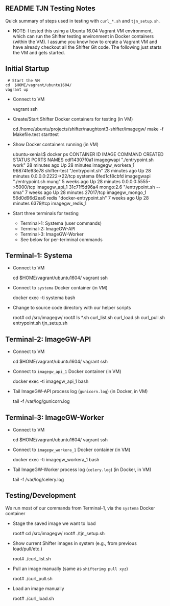 README TJN Testing Notes
-------------------------

Quick summary of steps used in testing with `curl_*.sh` and `tjn_setup.sh`.

- NOTE: I tested this using a Ubuntu 16.04 Vagrant VM environment, which can run
  the Shifter testing environment in Docker containers (within the VM).  I
  assume you know how to create a Vagrant VM and have already checkout all
  the Shifter Git code.  The following just starts the VM and gets started.

Initial Startup
---------------

     # Start the VM
    cd  $HOME/vagrant/ubuntu1604/
    vagrant up

- Connect to VM

    vagrant ssh

- Create/Start Shifter Docker containers for testing (in VM)

    cd /home/ubuntu/projects/shifter/naughtont3-shifter/imagegw/
    make -f Makefile.test starttest

- Show Docker containers running (in VM)

	ubuntu-xenial:$ docker ps
	CONTAINER ID        IMAGE               COMMAND                  CREATED             STATUS              PORTS                    NAMES
	cdf14307f0a1        imagegwapi          "./entrypoint.sh work"   28 minutes ago      Up 28 minutes                                imagegw_workera_1
	96874fe93e78        shifter-test        "/entrypoint.sh"         28 minutes ago      Up 28 minutes       0.0.0.0:2222->22/tcp     systema
	6fed1cf8cbfd        imagegwapi          "./entrypoint.sh mung"   5 weeks ago         Up 28 minutes       0.0.0.0:5555->5000/tcp   imagegw_api_1
	31c71f5d96a4        mongo:2.6           "/entrypoint.sh --sma"   7 weeks ago         Up 28 minutes       27017/tcp                imagegw_mongo_1
	56d0d96d2ea6        redis               "docker-entrypoint.sh"   7 weeks ago         Up 28 minutes       6379/tcp                 imagegw_redis_1

- Start three terminals for testing
    - Terminal-1: Systema (user commands)
    - Terminal-2: ImageGW-API
    - Terminal-3: ImageGW-Worker
    - See below for per-teriminal commands


Terminal-1: Systema
-------------------

- Connect to VM

    cd  $HOME/vagrant/ubuntu1604/
    vagrant ssh

- Connect to `systema` Docker container (in VM)

	docker exec -ti systema bash

- Change to source code directory with our helper scripts

    root# cd /src/imagegw/
	root# ls *.sh
	curl_list.sh  curl_load.sh  curl_pull.sh  entrypoint.sh  tjn_setup.sh


Terminal-2: ImageGW-API
-----------------------

- Connect to VM

    cd  $HOME/vagrant/ubuntu1604/
    vagrant ssh

- Connect to `imagegw_api_1` Docker container (in VM)

	docker exec -ti imagegw_api_1 bash

- Tail ImageGW-API process log (`gunicorn.log`) (in Docker, in VM)

	 tail -f /var/log/gunicorn.log


Terminal-3: ImageGW-Worker
--------------------------

- Connect to VM

    cd  $HOME/vagrant/ubuntu1604/
    vagrant ssh

- Connect to `imagegw_workera_1` Docker container (in VM)

	docker exec -ti imagegw_workera_1 bash

- Tail ImageGW-Worker process log (`celery.log`) (in Docker, in VM)

	 tail -f /var/log/celery.log


Testing/Development
-------------------

We run most of our commands from Terminal-1, via the `systema` Docker container

- Stage the saved image we want to load

    root# cd /src/imagegw/
	root# ./tjn_setup.sh

- Show current Shifter images in system (e.g., from previous load/pull/etc.)

	root# ./curl_list.sh

- Pull an image manually (same as `shifterimg pull xyz`)

	root# ./curl_pull.sh

- Load an image manually

	root# ./curl_load.sh


